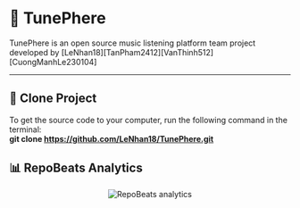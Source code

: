 # 🎵 TunePhere

TunePhere is an open source music listening platform team project developed by [LeNhan18][TanPham2412][VanThinh512][CuongManhLe230104]

---

## 🚀 Clone Project

To get the source code to your computer, run the following command in the terminal:
<br>
**git clone https://github.com/LeNhan18/TunePhere.git**

## 📊 RepoBeats Analytics

<p align="center">
  <img src="https://repobeats.axiom.co/api/embed/28b5116183d0171f30dc4b6d430b142a22ed4053.svg" alt="RepoBeats analytics" />
</p>
